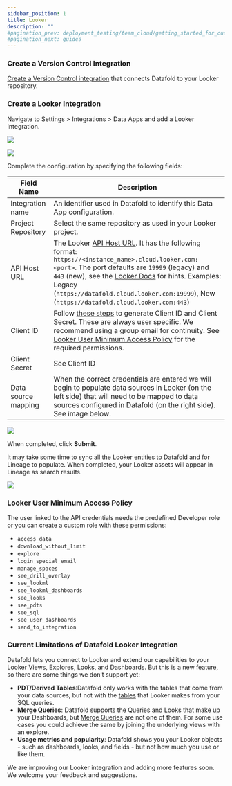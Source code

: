 ```yaml
---
sidebar_position: 1
title: Looker
description: ""
#pagination_prev: deployment_testing/team_cloud/getting_started_for_customers/dbt
#pagination_next: guides
---
```


### Create a Version Control Integration

[Create a Version Control integration](/docs/deployment_testing/team_cloud/getting_started_for_customers/version_control.md) that connects Datafold to your Looker repository.

### Create a Looker Integration

Navigate to Settings > Integrations > Data Apps and add a Looker Integration.

![](/img/data_apps_add_new_integration.png)

![](/img/looker_blank_integration_form.png)

Complete the configuration by specifying the following fields:

| Field Name | Description |
| ----------- | ----------- |
| Integration name | An identifier used in Datafold to identify this Data App configuration. |
| Project Repository | Select the same repository as used in your Looker project. |
| API Host URL | The Looker [API Host URL](https://cloud.google.com/looker/docs/admin-panel-platform-api#api_host_url). It has the following format: `https://<instance_name>.cloud.looker.com:<port>`. The port defaults are `19999` (legacy) and `443` (new), see the [Looker Docs](https://cloud.google.com/looker/docs/api-getting-started#looker_api_path_and_port) for hints. Examples: Legacy (`https://datafold.cloud.looker.com:19999`), New (`https://datafold.cloud.looker.com:443`) |
| Client ID | Follow [these steps](https://cloud.google.com/looker/docs/api-auth#authentication_with_an_sdk) to generate Client ID and Client Secret. These are always user specific. We recommend using a group email for continuity. See [Looker User Minimum Access Policy](looker.md#looker-user-minimum-access-policy) for the required permissions. |
| Client Secret | See Client ID |
| Data source mapping | When the correct credentials are entered we will begin to populate data sources in Looker (on the left side) that will need to be mapped to data sources configured in Datafold (on the right side). See image below. |

![](/img/looker_configuration.png)

When completed, click **Submit**.

It may take some time to sync all the Looker entities to Datafold and for Lineage to populate. When completed, your Looker assets will appear in Lineage as search results.

![](/img/looker_sync_results.png)

### Looker User Minimum Access Policy
The user linked to the API credentials needs the predefined Developer role or you can create a custom role with these permissions:

- `access_data`
- `download_without_limit`
- `explore`
- `login_special_email`
- `manage_spaces`
- `see_drill_overlay`
- `see_lookml`
- `see_lookml_dashboards`
- `see_looks`
- `see_pdts`
- `see_sql`
- `see_user_dashboards`
- `send_to_integration`

### Current Limitations of Datafold Looker Integration
Datafold lets you connect to Looker and extend our capabilities to your Looker Views, Explores, Looks, and Dashboards. But this is a new feature, so there are some things we don’t support yet:

* **PDT/Derived Tables**:Datafold only works with the tables that come from your data sources, but not with the [tables](https://cloud.google.com/looker/docs/derived-tables#important_considerations_for_implementing_persisted_tables) that Looker makes from your SQL queries.
* **Merge Queries**: Datafold supports the Queries and Looks that make up your Dashboards, but [Merge Queries](https://cloud.google.com/looker/docs/merged-results) are not one of them. For some use cases you could achieve the same by joining the underlying views with an explore.
* **Usage metrics and popularity**: Datafold shows you your Looker objects - such as dashboards, looks, and fields - but not how much you use or like them.

We are improving our Looker integration and adding more features soon. We welcome your feedback and suggestions.